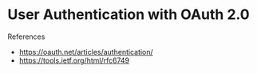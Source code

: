 # User Authentication with OAuth 2.0


References
- https://oauth.net/articles/authentication/
- https://tools.ietf.org/html/rfc6749